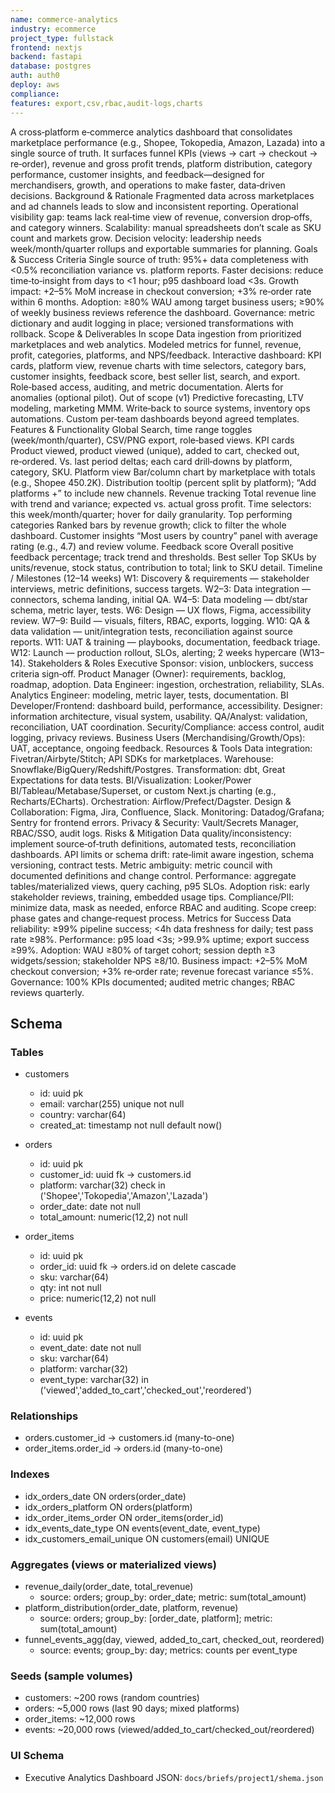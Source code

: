 ```yaml
---
name: commerce-analytics
industry: ecommerce
project_type: fullstack
frontend: nextjs
backend: fastapi
database: postgres
auth: auth0
deploy: aws
compliance:
features: export,csv,rbac,audit-logs,charts
---
```


A cross‑platform e‑commerce analytics dashboard that consolidates marketplace performance (e.g., Shopee, Tokopedia, Amazon, Lazada) into a single source of truth. It surfaces funnel KPIs (views → cart → checkout → re‑order), revenue and gross profit trends, platform distribution, category performance, customer insights, and feedback—designed for merchandisers, growth, and operations to make faster, data‑driven decisions.
Background & Rationale
Fragmented data across marketplaces and ad channels leads to slow and inconsistent reporting.
Operational visibility gap: teams lack real‑time view of revenue, conversion drop‑offs, and category winners.
Scalability: manual spreadsheets don’t scale as SKU count and markets grow.
Decision velocity: leadership needs week/month/quarter rollups and exportable summaries for planning.
Goals & Success Criteria
Single source of truth: 95%+ data completeness with <0.5% reconciliation variance vs. platform reports.
Faster decisions: reduce time‑to‑insight from days to <1 hour; p95 dashboard load <3s.
Growth impact: +2–5% MoM increase in checkout conversion; +3% re‑order rate within 6 months.
Adoption: ≥80% WAU among target business users; ≥90% of weekly business reviews reference the dashboard.
Governance: metric dictionary and audit logging in place; versioned transformations with rollback.
Scope & Deliverables
In scope
Data ingestion from prioritized marketplaces and web analytics.
Modeled metrics for funnel, revenue, profit, categories, platforms, and NPS/feedback.
Interactive dashboard: KPI cards, platform view, revenue charts with time selectors, category bars, customer insights, feedback score, best seller list, search, and export.
Role‑based access, auditing, and metric documentation.
Alerts for anomalies (optional pilot).
Out of scope (v1)
Predictive forecasting, LTV modeling, marketing MMM.
Write‑back to source systems, inventory ops automations.
Custom per‑team dashboards beyond agreed templates.
Features & Functionality
Global
Search, time range toggles (week/month/quarter), CSV/PNG export, role‑based views.
KPI cards
Product viewed, product viewed (unique), added to cart, checked out, re‑ordered.
Vs. last period deltas; each card drill‑downs by platform, category, SKU.
Platform view
Bar/column chart by marketplace with totals (e.g., Shopee 450.2K).
Distribution tooltip (percent split by platform); “Add platforms +” to include new channels.
Revenue tracking
Total revenue line with trend and variance; expected vs. actual gross profit.
Time selectors: this week/month/quarter; hover for daily granularity.
Top performing categories
Ranked bars by revenue growth; click to filter the whole dashboard.
Customer insights
“Most users by country” panel with average rating (e.g., 4.7) and review volume.
Feedback score
Overall positive feedback percentage; track trend and thresholds.
Best seller
Top SKUs by units/revenue, stock status, contribution to total; link to SKU detail.
Timeline / Milestones (12–14 weeks)
W1: Discovery & requirements — stakeholder interviews, metric definitions, success targets.
W2–3: Data integration — connectors, schema landing, initial QA.
W4–5: Data modeling — dbt/star schema, metric layer, tests.
W6: Design — UX flows, Figma, accessibility review.
W7–9: Build — visuals, filters, RBAC, exports, logging.
W10: QA & data validation — unit/integration tests, reconciliation against source reports.
W11: UAT & training — playbooks, documentation, feedback triage.
W12: Launch — production rollout, SLOs, alerting; 2 weeks hypercare (W13–14).
Stakeholders & Roles
Executive Sponsor: vision, unblockers, success criteria sign‑off.
Product Manager (Owner): requirements, backlog, roadmap, adoption.
Data Engineer: ingestion, orchestration, reliability, SLAs.
Analytics Engineer: modeling, metric layer, tests, documentation.
BI Developer/Frontend: dashboard build, performance, accessibility.
Designer: information architecture, visual system, usability.
QA/Analyst: validation, reconciliation, UAT coordination.
Security/Compliance: access control, audit logging, privacy reviews.
Business Users (Merchandising/Growth/Ops): UAT, acceptance, ongoing feedback.
Resources & Tools
Data integration: Fivetran/Airbyte/Stitch; API SDKs for marketplaces.
Warehouse: Snowflake/BigQuery/Redshift/Postgres.
Transformation: dbt, Great Expectations for data tests.
BI/Visualization: Looker/Power BI/Tableau/Metabase/Superset, or custom Next.js charting (e.g., Recharts/ECharts).
Orchestration: Airflow/Prefect/Dagster.
Design & Collaboration: Figma, Jira, Confluence, Slack.
Monitoring: Datadog/Grafana; Sentry for frontend errors.
Privacy & Security: Vault/Secrets Manager, RBAC/SSO, audit logs.
Risks & Mitigation
Data quality/inconsistency: implement source‑of‑truth definitions, automated tests, reconciliation dashboards.
API limits or schema drift: rate‑limit aware ingestion, schema versioning, contract tests.
Metric ambiguity: metric council with documented definitions and change control.
Performance: aggregate tables/materialized views, query caching, p95 SLOs.
Adoption risk: early stakeholder reviews, training, embedded usage tips.
Compliance/PII: minimize data, mask as needed, enforce RBAC and auditing.
Scope creep: phase gates and change‑request process.
Metrics for Success
Data reliability: ≥99% pipeline success; <4h data freshness for daily; test pass rate ≥98%.
Performance: p95 load <3s; >99.9% uptime; export success ≥99%.
Adoption: WAU ≥80% of target cohort; session depth ≥3 widgets/session; stakeholder NPS ≥8/10.
Business impact: +2–5% MoM checkout conversion; +3% re‑order rate; revenue forecast variance ≤5%.
Governance: 100% KPIs documented; audited metric changes; RBAC reviews quarterly.

## Schema

### Tables
- customers
  - id: uuid pk
  - email: varchar(255) unique not null
  - country: varchar(64)
  - created_at: timestamp not null default now()

- orders
  - id: uuid pk
  - customer_id: uuid fk -> customers.id
  - platform: varchar(32) check in ('Shopee','Tokopedia','Amazon','Lazada')
  - order_date: date not null
  - total_amount: numeric(12,2) not null

- order_items
  - id: uuid pk
  - order_id: uuid fk -> orders.id on delete cascade
  - sku: varchar(64)
  - qty: int not null
  - price: numeric(12,2) not null

- events
  - id: uuid pk
  - event_date: date not null
  - sku: varchar(64)
  - platform: varchar(32)
  - event_type: varchar(32) in ('viewed','added_to_cart','checked_out','reordered')

### Relationships
- orders.customer_id -> customers.id (many-to-one)
- order_items.order_id -> orders.id (many-to-one)

### Indexes
- idx_orders_date ON orders(order_date)
- idx_orders_platform ON orders(platform)
- idx_order_items_order ON order_items(order_id)
- idx_events_date_type ON events(event_date, event_type)
- idx_customers_email_unique ON customers(email) UNIQUE

### Aggregates (views or materialized views)
- revenue_daily(order_date, total_revenue)
  - source: orders; group_by: order_date; metric: sum(total_amount)
- platform_distribution(order_date, platform, revenue)
  - source: orders; group_by: [order_date, platform]; metric: sum(total_amount)
- funnel_events_agg(day, viewed, added_to_cart, checked_out, reordered)
  - source: events; group_by: day; metrics: counts per event_type

### Seeds (sample volumes)
- customers: ~200 rows (random countries)
- orders: ~5,000 rows (last 90 days; mixed platforms)
- order_items: ~12,000 rows
- events: ~20,000 rows (viewed/added_to_cart/checked_out/reordered)

### UI Schema
- Executive Analytics Dashboard JSON: `docs/briefs/project1/shema.json`